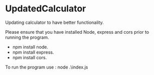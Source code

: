 # UpdatedCalculator
Updating calculator to have better functionality.

Please ensure that you have installed Node, express and cors prior to running the program.

- npm install node.
- npm install express.
- npm install cors.

To run the program use : node .\index.js
